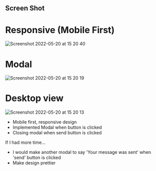## Screen Shot

# Responsive (Mobile First)
![Screenshot 2022-05-20 at 15 20 40](https://user-images.githubusercontent.com/48878455/169536675-029f5baa-dadf-4a7e-b141-6e3cb7163424.png)

# Modal
![Screenshot 2022-05-20 at 15 20 19](https://user-images.githubusercontent.com/48878455/169536680-ec169e25-ce43-496b-9f9e-80db33a48178.png)

# Desktop view
![Screenshot 2022-05-20 at 15 20 13](https://user-images.githubusercontent.com/48878455/169536681-6f43412f-5eb4-4615-a94e-86ae6b720e2d.png)

* Mobile first, responsive design
* Implemented Modal when button is clicked
* Closing modal when send button is clicked

If I had more time...
- I would make another modal to say 'Your message was sent' when 'send' button is clicked
- Make design prettier
